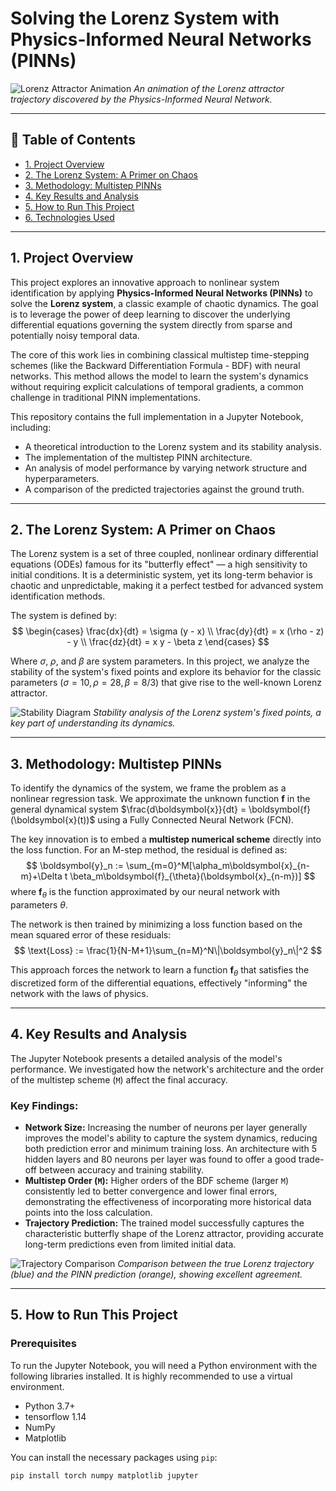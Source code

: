 # Solving the Lorenz System with Physics-Informed Neural Networks (PINNs)

![Lorenz Attractor Animation](assets/lorenz_attractor.gif)
*An animation of the Lorenz attractor trajectory discovered by the Physics-Informed Neural Network.*

---

## 📖 Table of Contents

-   [1. Project Overview](#1-project-overview)
-   [2. The Lorenz System: A Primer on Chaos](#2-the-lorenz-system-a-primer-on-chaos)
-   [3. Methodology: Multistep PINNs](#3-methodology-multistep-pinns)
-   [4. Key Results and Analysis](#4-key-results-and-analysis)
-   [5. How to Run This Project](#5-how-to-run-this-project)
-   [6. Technologies Used](#6-technologies-used)

---

## 1. Project Overview

This project explores an innovative approach to nonlinear system identification by applying **Physics-Informed Neural Networks (PINNs)** to solve the **Lorenz system**, a classic example of chaotic dynamics. The goal is to leverage the power of deep learning to discover the underlying differential equations governing the system directly from sparse and potentially noisy temporal data.

The core of this work lies in combining classical multistep time-stepping schemes (like the Backward Differentiation Formula - BDF) with neural networks. This method allows the model to learn the system's dynamics without requiring explicit calculations of temporal gradients, a common challenge in traditional PINN implementations.

This repository contains the full implementation in a Jupyter Notebook, including:
-   A theoretical introduction to the Lorenz system and its stability analysis.
-   The implementation of the multistep PINN architecture.
-   An analysis of model performance by varying network structure and hyperparameters.
-   A comparison of the predicted trajectories against the ground truth.

---

## 2. The Lorenz System: A Primer on Chaos

The Lorenz system is a set of three coupled, nonlinear ordinary differential equations (ODEs) famous for its "butterfly effect" — a high sensitivity to initial conditions. It is a deterministic system, yet its long-term behavior is chaotic and unpredictable, making it a perfect testbed for advanced system identification methods.

The system is defined by:
$$
\begin{cases}
\frac{dx}{dt} = \sigma (y - x) \\
\frac{dy}{dt} = x (\rho - z) - y \\
\frac{dz}{dt} = x y - \beta z
\end{cases}
$$

Where $\sigma$, $\rho$, and $\beta$ are system parameters. In this project, we analyze the stability of the system's fixed points and explore its behavior for the classic parameters ($\sigma=10, \rho=28, \beta=8/3$) that give rise to the well-known Lorenz attractor.

![Stability Diagram](assets/stability_diagram.png)
*Stability analysis of the Lorenz system's fixed points, a key part of understanding its dynamics.*

---

## 3. Methodology: Multistep PINNs

To identify the dynamics of the system, we frame the problem as a nonlinear regression task. We approximate the unknown function $\boldsymbol{f}$ in the general dynamical system $\frac{d\boldsymbol{x}}{dt} = \boldsymbol{f}(\boldsymbol{x}(t))$ using a Fully Connected Neural Network (FCN).

The key innovation is to embed a **multistep numerical scheme** directly into the loss function. For an M-step method, the residual is defined as:
$$
\boldsymbol{y}_n := \sum_{m=0}^M[\alpha_m\boldsymbol{x}_{n-m}+\Delta t \beta_m\boldsymbol{f}_{\theta}(\boldsymbol{x}_{n-m})]
$$
where $\boldsymbol{f}_{\theta}$ is the function approximated by our neural network with parameters $\theta$.

The network is then trained by minimizing a loss function based on the mean squared error of these residuals:
$$
\text{Loss} := \frac{1}{N-M+1}\sum_{n=M}^N\|\boldsymbol{y}_n\|^2
$$

This approach forces the network to learn a function $\boldsymbol{f}_{\theta}$ that satisfies the discretized form of the differential equations, effectively "informing" the network with the laws of physics.

---

## 4. Key Results and Analysis

The Jupyter Notebook presents a detailed analysis of the model's performance. We investigated how the network's architecture and the order of the multistep scheme (`M`) affect the final accuracy.

### Key Findings:
-   **Network Size:** Increasing the number of neurons per layer generally improves the model's ability to capture the system dynamics, reducing both prediction error and minimum training loss. An architecture with 5 hidden layers and 80 neurons per layer was found to offer a good trade-off between accuracy and training stability.
-   **Multistep Order (`M`):** Higher orders of the BDF scheme (larger `M`) consistently led to better convergence and lower final errors, demonstrating the effectiveness of incorporating more historical data points into the loss calculation.
-   **Trajectory Prediction:** The trained model successfully captures the characteristic butterfly shape of the Lorenz attractor, providing accurate long-term predictions even from limited initial data.

![Trajectory Comparison](assets/trajectory_comparison.png)
*Comparison between the true Lorenz trajectory (blue) and the PINN prediction (orange), showing excellent agreement.*

---

## 5. How to Run This Project

### Prerequisites
To run the Jupyter Notebook, you will need a Python environment with the following libraries installed. It is highly recommended to use a virtual environment.

-   Python 3.7+
-   tensorflow 1.14
-   NumPy
-   Matplotlib

You can install the necessary packages using `pip`:
```bash
pip install torch numpy matplotlib jupyter
